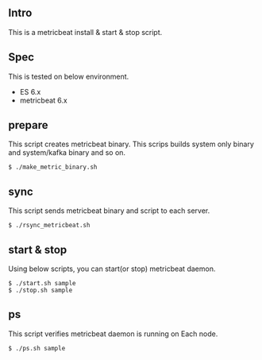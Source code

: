 ## Intro

This is a metricbeat install & start & stop script.

## Spec

This is tested on below environment.

- ES 6.x
- metricbeat 6.x

## prepare

This script creates metricbeat binary. This scrips builds system only binary and system/kafka binary and so on.

    $ ./make_metric_binary.sh

## sync

This script sends metricbeat binary and script to each server.

    $ ./rsync_metricbeat.sh
    
## start & stop

Using below scripts, you can start(or stop) metricbeat daemon.

    $ ./start.sh sample
    $ ./stop.sh sample

## ps

This script verifies metricbeat daemon is running on Each node.

    $ ./ps.sh sample